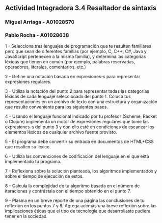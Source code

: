 ## Actividad Integradora 3.4 Resaltador de sintaxis

### Miguel Arriaga - A01028570

### Pablo Rocha - A01028638

1 - Selecciona tres lenguajes de programación que te resulten familiares pero que sean de diferentes familias (por ejemplo, C, C++, C#, Java y JavaScript pertenecen a la misma familia), y determina las categorías léxicas que tienen en común (por ejemplo, palabras reservadas, operadores, literales, comentarios, etc.)

2 - Define una notación basada en expresiones-s para representar expresiones regulares.

3 - Utiliza la notación del punto 2 para representar todas las categorías léxicas de cada lenguaje seleccionado del punto 1. Coloca tus representaciones en un archivo de texto con una estructura y organización que resulte conveniente para los siguientes pasos.

4 - Usando el lenguaje funcional indicado por tu profesor (Scheme, Racket o Clojure) implementa un motor de expresiones regulares que tome las expresiones-s del punto 3 y con ello esté en condiciones de escanear los elementos léxicos de cualquier archivo fuente provisto.

5 - El programa debe convertir su entrada en documentos de HTML+CSS que resalten su léxico.

6 - Utiliza las convenciones de codificación del lenguaje en el que está implementado tu programa.

7 - Reflexiona sobre la solución planteada, los algoritmos implementados y sobre el tiempo de ejecución de estos.

8 - Calcula la complejidad de tu algoritmo basada en el número de iteraciones y contrástala con el tiempo obtenido en el punto 7.

9 - Plasma en un breve reporte de una página las conclusiones de tu reflexión en los puntos 7 y 8. Agrega además una breve reflexión sobre las implicaciones éticas que el tipo de tecnología que desarrollaste pudiera tener en la sociedad.
